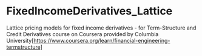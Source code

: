 # FixedIncomeDerivatives_Lattice
Lattice pricing models for fixed income derivatives - for Term-Structure and Credit Derivatives course on Coursera provided by Columbia University[https://www.coursera.org/learn/financial-engineering-termstructure]
